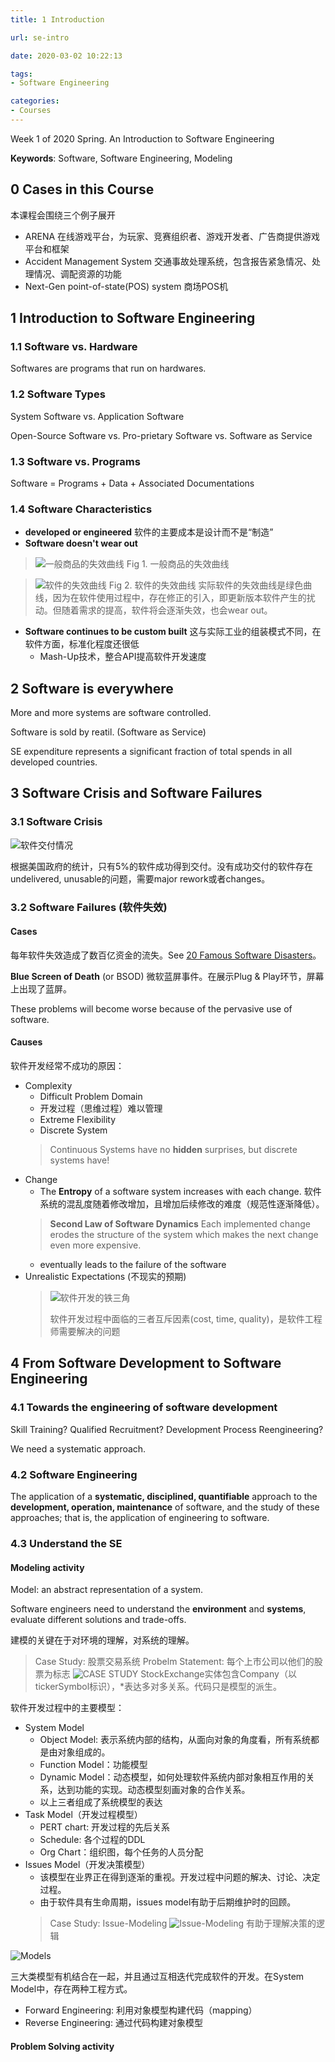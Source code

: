 ```yaml
---
title: 1 Introduction

url: se-intro

date: 2020-03-02 10:22:13

tags: 
- Software Engineering

categories:
- Courses
---
```


Week 1 of 2020 Spring. An Introduction to Software Engineering

**Keywords**: Software, Software Engineering, Modeling

<!-- more -->



## 0 Cases in this Course

本课程会围绕三个例子展开
- ARENA 在线游戏平台，为玩家、竞赛组织者、游戏开发者、广告商提供游戏平台和框架
- Accident Management System 交通事故处理系统，包含报告紧急情况、处理情况、调配资源的功能
- Next-Gen point-of-state(POS) system 商场POS机

## 1 Introduction to Software Engineering

### 1.1 Software vs. Hardware

Softwares are programs that run on hardwares.

### 1.2 Software Types

System Software vs. Application Software

Open-Source Software vs. Pro-prietary Software vs. Software as Service

### 1.3 Software vs. Programs

Software = Programs + Data + Associated Documentations

### 1.4 Software Characteristics

- **developed or engineered** 软件的主要成本是设计而不是“制造”
- **Software doesn't wear out** 
> ![一般商品的失效曲线](./img/0302-1.png)
> Fig 1. 一般商品的失效曲线

> ![软件的失效曲线](./img/0302-2.png)
> Fig 2. 软件的失效曲线
> 实际软件的失效曲线是绿色曲线，因为在软件使用过程中，存在修正的引入，即更新版本软件产生的扰动。但随着需求的提高，软件将会逐渐失效，也会wear out。

- **Software continues to be custom built** 这与实际工业的组装模式不同，在软件方面，标准化程度还很低
    + Mash-Up技术，整合API提高软件开发速度

## 2 Software is everywhere

More and more systems are software controlled.

Software is sold by reatil. (Software as Service)

SE expenditure represents a significant fraction of total spends in all developed countries.

## 3 Software Crisis and Software Failures

### 3.1 Software Crisis

![软件交付情况](./img/0302-3.png)

根据美国政府的统计，只有5%的软件成功得到交付。没有成功交付的软件存在undelivered, unusable的问题，需要major rework或者changes。

### 3.2 Software Failures (软件失效)

#### Cases

每年软件失效造成了数百亿资金的流失。See [20 Famous Software Disasters](http://www.devtopics.com/20-famous-software-disasters/)。

**Blue Screen of Death** (or BSOD) 微软蓝屏事件。在展示Plug & Play环节，屏幕上出现了蓝屏。

These problems will become worse because of the pervasive use of software.

#### Causes

软件开发经常不成功的原因：

- Complexity
    + Difficult Problem Domain
    + 开发过程（思维过程）难以管理
    + Extreme Flexibility
    + Discrete System
    > Continuous Systems have no **hidden** surprises, but discrete systems have!
- Change
    + The **Entropy** of a software system increases with each change. 软件系统的混乱度随着修改增加，且增加后续修改的难度（规范性逐渐降低）。
    > **Second Law of Software Dynamics** Each implemented change erodes the structure of the system which makes the next change even more expensive.
    + eventually leads to the failure of the software
- Unrealistic Expectations (不现实的预期)
    > ![软件开发的铁三角](./img/0302-4.png)
    > 
    > 软件开发过程中面临的三者互斥因素(cost, time, quality)，是软件工程师需要解决的问题


## 4 From Software Development to Software Engineering

### 4.1 Towards the engineering of software development

Skill Training? Qualified Recruitment? Development Process Reengineering?

We need a systematic approach.

### 4.2 Software Engineering

The application of a **systematic, disciplined, quantifiable** approach to the **development, operation, maintenance** of software, and the study of these approaches; that is, the application of engineering to software.

### 4.3 Understand the SE

#### Modeling activity

Model: an abstract representation of a system.

Software engineers need to understand the **environment** and **systems**, evaluate different solutions and trade-offs.

建模的关键在于对环境的理解，对系统的理解。

> Case Study: 股票交易系统
> Probelm Statement: 每个上市公司以他们的股票为标志
> ![CASE STUDY](./img/0302-5.png)
> StockExchange实体包含Company（以tickerSymbol标识），*表达多对多关系。代码只是模型的派生。


软件开发过程中的主要模型：

- System Model
    - Object Model: 表示系统内部的结构，从面向对象的角度看，所有系统都是由对象组成的。
    - Function Model：功能模型
    - Dynamic Model：动态模型，如何处理软件系统内部对象相互作用的关系，达到功能的实现。动态模型刻画对象的合作关系。
    - 以上三者组成了系统模型的表达
- Task Model（开发过程模型）
    - PERT chart: 开发过程的先后关系
    - Schedule: 各个过程的DDL
    - Org Chart：组织图，每个任务的人员分配
- Issues Model（开发决策模型）
    - 该模型在业界正在得到逐渐的重视。开发过程中问题的解决、讨论、决定过程。
    - 由于软件具有生命周期，issues model有助于后期维护时的回顾。
    > Case Study: Issue-Modeling
    > ![Issue-Modeling](./img/0302-6.png)
    > 有助于理解决策的逻辑

![Models](./img/0302-7.png)

三大类模型有机结合在一起，并且通过互相迭代完成软件的开发。在System Model中，存在两种工程方式。

- Forward Engineering: 利用对象模型构建代码（mapping）
- Reverse Engineering: 通过代码构建对象模型

#### Problem Solving activity